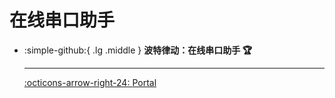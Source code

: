 # 在线串口助手

<div class="grid cards" markdown>

-   :simple-github:{ .lg .middle } __波特律动：在线串口助手 🏆__

    ---

    [:octicons-arrow-right-24: <a href="https://serial.keysking.com/" target="_blank"> Portal </a>](#)



</div>